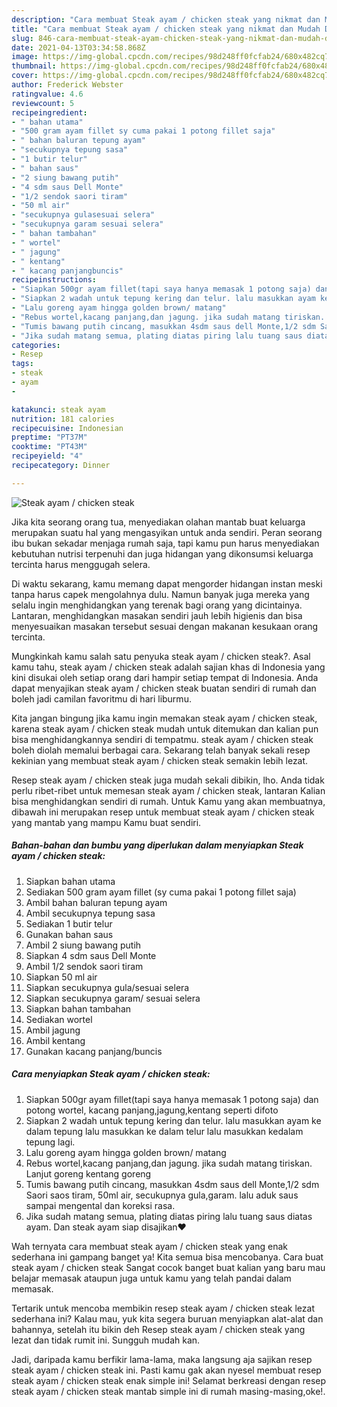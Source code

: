```yaml
---
description: "Cara membuat Steak ayam / chicken steak yang nikmat dan Mudah Dibuat"
title: "Cara membuat Steak ayam / chicken steak yang nikmat dan Mudah Dibuat"
slug: 846-cara-membuat-steak-ayam-chicken-steak-yang-nikmat-dan-mudah-dibuat
date: 2021-04-13T03:34:58.868Z
image: https://img-global.cpcdn.com/recipes/98d248ff0fcfab24/680x482cq70/steak-ayam-chicken-steak-foto-resep-utama.jpg
thumbnail: https://img-global.cpcdn.com/recipes/98d248ff0fcfab24/680x482cq70/steak-ayam-chicken-steak-foto-resep-utama.jpg
cover: https://img-global.cpcdn.com/recipes/98d248ff0fcfab24/680x482cq70/steak-ayam-chicken-steak-foto-resep-utama.jpg
author: Frederick Webster
ratingvalue: 4.6
reviewcount: 5
recipeingredient:
- " bahan utama"
- "500 gram ayam fillet sy cuma pakai 1 potong fillet saja"
- " bahan baluran tepung ayam"
- "secukupnya tepung sasa"
- "1 butir telur"
- " bahan saus"
- "2 siung bawang putih"
- "4 sdm saus Dell Monte"
- "1/2 sendok saori tiram"
- "50 ml air"
- "secukupnya gulasesuai selera"
- "secukupnya garam sesuai selera"
- " bahan tambahan"
- " wortel"
- " jagung"
- " kentang"
- " kacang panjangbuncis"
recipeinstructions:
- "Siapkan 500gr ayam fillet(tapi saya hanya memasak 1 potong saja) dan potong wortel, kacang panjang,jagung,kentang seperti difoto"
- "Siapkan 2 wadah untuk tepung kering dan telur. lalu masukkan ayam ke dalam tepung lalu masukkan ke dalam telur lalu masukkan kedalam tepung lagi."
- "Lalu goreng ayam hingga golden brown/ matang"
- "Rebus wortel,kacang panjang,dan jagung. jika sudah matang tiriskan. Lanjut goreng kentang goreng"
- "Tumis bawang putih cincang, masukkan 4sdm saus dell Monte,1/2 sdm Saori saos tiram, 50ml air, secukupnya gula,garam. lalu aduk saus sampai mengental dan koreksi rasa."
- "Jika sudah matang semua, plating diatas piring lalu tuang saus diatas ayam. Dan steak ayam siap disajikan❤️"
categories:
- Resep
tags:
- steak
- ayam
- 

katakunci: steak ayam  
nutrition: 181 calories
recipecuisine: Indonesian
preptime: "PT37M"
cooktime: "PT43M"
recipeyield: "4"
recipecategory: Dinner

---
```



![Steak ayam / chicken steak](https://img-global.cpcdn.com/recipes/98d248ff0fcfab24/680x482cq70/steak-ayam-chicken-steak-foto-resep-utama.jpg)

Jika kita seorang orang tua, menyediakan olahan mantab buat keluarga merupakan suatu hal yang mengasyikan untuk anda sendiri. Peran seorang ibu bukan sekadar menjaga rumah saja, tapi kamu pun harus menyediakan kebutuhan nutrisi terpenuhi dan juga hidangan yang dikonsumsi keluarga tercinta harus menggugah selera.

Di waktu  sekarang, kamu memang dapat mengorder hidangan instan meski tanpa harus capek mengolahnya dulu. Namun banyak juga mereka yang selalu ingin menghidangkan yang terenak bagi orang yang dicintainya. Lantaran, menghidangkan masakan sendiri jauh lebih higienis dan bisa menyesuaikan masakan tersebut sesuai dengan makanan kesukaan orang tercinta. 



Mungkinkah kamu salah satu penyuka steak ayam / chicken steak?. Asal kamu tahu, steak ayam / chicken steak adalah sajian khas di Indonesia yang kini disukai oleh setiap orang dari hampir setiap tempat di Indonesia. Anda dapat menyajikan steak ayam / chicken steak buatan sendiri di rumah dan boleh jadi camilan favoritmu di hari liburmu.

Kita jangan bingung jika kamu ingin memakan steak ayam / chicken steak, karena steak ayam / chicken steak mudah untuk ditemukan dan kalian pun bisa menghidangkannya sendiri di tempatmu. steak ayam / chicken steak boleh diolah memalui berbagai cara. Sekarang telah banyak sekali resep kekinian yang membuat steak ayam / chicken steak semakin lebih lezat.

Resep steak ayam / chicken steak juga mudah sekali dibikin, lho. Anda tidak perlu ribet-ribet untuk memesan steak ayam / chicken steak, lantaran Kalian bisa menghidangkan sendiri di rumah. Untuk Kamu yang akan membuatnya, dibawah ini merupakan resep untuk membuat steak ayam / chicken steak yang mantab yang mampu Kamu buat sendiri.

<!--inarticleads1-->

##### Bahan-bahan dan bumbu yang diperlukan dalam menyiapkan Steak ayam / chicken steak:

1. Siapkan  bahan utama
1. Sediakan 500 gram ayam fillet (sy cuma pakai 1 potong fillet saja)
1. Ambil  bahan baluran tepung ayam
1. Ambil secukupnya tepung sasa
1. Sediakan 1 butir telur
1. Gunakan  bahan saus
1. Ambil 2 siung bawang putih
1. Siapkan 4 sdm saus Dell Monte
1. Ambil 1/2 sendok saori tiram
1. Siapkan 50 ml air
1. Siapkan secukupnya gula/sesuai selera
1. Siapkan secukupnya garam/ sesuai selera
1. Siapkan  bahan tambahan
1. Sediakan  wortel
1. Ambil  jagung
1. Ambil  kentang
1. Gunakan  kacang panjang/buncis




<!--inarticleads2-->

##### Cara menyiapkan Steak ayam / chicken steak:

1. Siapkan 500gr ayam fillet(tapi saya hanya memasak 1 potong saja) dan potong wortel, kacang panjang,jagung,kentang seperti difoto
1. Siapkan 2 wadah untuk tepung kering dan telur. lalu masukkan ayam ke dalam tepung lalu masukkan ke dalam telur lalu masukkan kedalam tepung lagi.
1. Lalu goreng ayam hingga golden brown/ matang
1. Rebus wortel,kacang panjang,dan jagung. jika sudah matang tiriskan. Lanjut goreng kentang goreng
1. Tumis bawang putih cincang, masukkan 4sdm saus dell Monte,1/2 sdm Saori saos tiram, 50ml air, secukupnya gula,garam. lalu aduk saus sampai mengental dan koreksi rasa.
1. Jika sudah matang semua, plating diatas piring lalu tuang saus diatas ayam. Dan steak ayam siap disajikan❤️




Wah ternyata cara membuat steak ayam / chicken steak yang enak sederhana ini gampang banget ya! Kita semua bisa mencobanya. Cara buat steak ayam / chicken steak Sangat cocok banget buat kalian yang baru mau belajar memasak ataupun juga untuk kamu yang telah pandai dalam memasak.

Tertarik untuk mencoba membikin resep steak ayam / chicken steak lezat sederhana ini? Kalau mau, yuk kita segera buruan menyiapkan alat-alat dan bahannya, setelah itu bikin deh Resep steak ayam / chicken steak yang lezat dan tidak rumit ini. Sungguh mudah kan. 

Jadi, daripada kamu berfikir lama-lama, maka langsung aja sajikan resep steak ayam / chicken steak ini. Pasti kamu gak akan nyesel membuat resep steak ayam / chicken steak enak simple ini! Selamat berkreasi dengan resep steak ayam / chicken steak mantab simple ini di rumah masing-masing,oke!.

